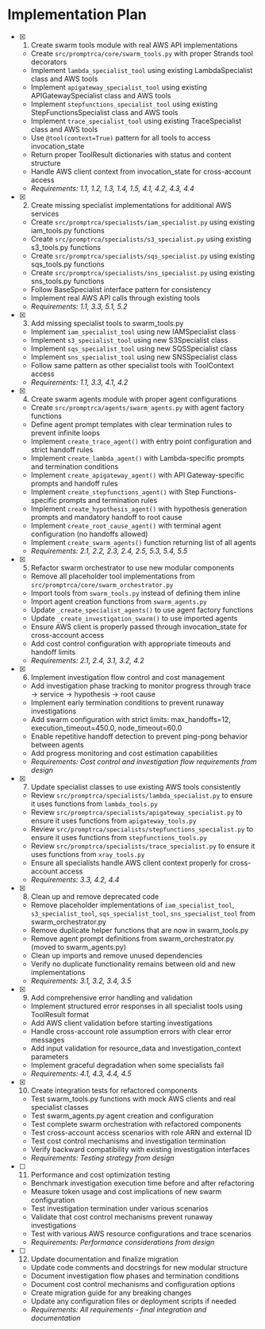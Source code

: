 # Implementation Plan

- [x] 1. Create swarm tools module with real AWS API implementations
  - Create `src/promptrca/core/swarm_tools.py` with proper Strands tool decorators
  - Implement `lambda_specialist_tool` using existing LambdaSpecialist class and AWS tools
  - Implement `apigateway_specialist_tool` using existing APIGatewaySpecialist class and AWS tools
  - Implement `stepfunctions_specialist_tool` using existing StepFunctionsSpecialist class and AWS tools
  - Implement `trace_specialist_tool` using existing TraceSpecialist class and AWS tools
  - Use `@tool(context=True)` pattern for all tools to access invocation_state
  - Return proper ToolResult dictionaries with status and content structure
  - Handle AWS client context from invocation_state for cross-account access
  - _Requirements: 1.1, 1.2, 1.3, 1.4, 1.5, 4.1, 4.2, 4.3, 4.4_

- [x] 2. Create missing specialist implementations for additional AWS services
  - Create `src/promptrca/specialists/iam_specialist.py` using existing iam_tools.py functions
  - Create `src/promptrca/specialists/s3_specialist.py` using existing s3_tools.py functions
  - Create `src/promptrca/specialists/sqs_specialist.py` using existing sqs_tools.py functions
  - Create `src/promptrca/specialists/sns_specialist.py` using existing sns_tools.py functions
  - Follow BaseSpecialist interface pattern for consistency
  - Implement real AWS API calls through existing tools
  - _Requirements: 1.1, 3.3, 5.1, 5.2_

- [x] 3. Add missing specialist tools to swarm_tools.py
  - Implement `iam_specialist_tool` using new IAMSpecialist class
  - Implement `s3_specialist_tool` using new S3Specialist class
  - Implement `sqs_specialist_tool` using new SQSSpecialist class
  - Implement `sns_specialist_tool` using new SNSSpecialist class
  - Follow same pattern as other specialist tools with ToolContext access
  - _Requirements: 1.1, 3.3, 4.1, 4.2_

- [x] 4. Create swarm agents module with proper agent configurations
  - Create `src/promptrca/agents/swarm_agents.py` with agent factory functions
  - Define agent prompt templates with clear termination rules to prevent infinite loops
  - Implement `create_trace_agent()` with entry point configuration and strict handoff rules
  - Implement `create_lambda_agent()` with Lambda-specific prompts and termination conditions
  - Implement `create_apigateway_agent()` with API Gateway-specific prompts and handoff rules
  - Implement `create_stepfunctions_agent()` with Step Functions-specific prompts and termination rules
  - Implement `create_hypothesis_agent()` with hypothesis generation prompts and mandatory handoff to root cause
  - Implement `create_root_cause_agent()` with terminal agent configuration (no handoffs allowed)
  - Implement `create_swarm_agents()` function returning list of all agents
  - _Requirements: 2.1, 2.2, 2.3, 2.4, 2.5, 5.3, 5.4, 5.5_

- [x] 5. Refactor swarm orchestrator to use new modular components
  - Remove all placeholder tool implementations from `src/promptrca/core/swarm_orchestrator.py`
  - Import tools from `swarm_tools.py` instead of defining them inline
  - Import agent creation functions from `swarm_agents.py`
  - Update `_create_specialist_agents()` to use agent factory functions
  - Update `_create_investigation_swarm()` to use imported agents
  - Ensure AWS client is properly passed through invocation_state for cross-account access
  - Add cost control configuration with appropriate timeouts and handoff limits
  - _Requirements: 2.1, 2.4, 3.1, 3.2, 4.2_

- [x] 6. Implement investigation flow control and cost management
  - Add investigation phase tracking to monitor progress through trace → service → hypothesis → root cause
  - Implement early termination conditions to prevent runaway investigations
  - Add swarm configuration with strict limits: max_handoffs=12, execution_timeout=450.0, node_timeout=60.0
  - Enable repetitive handoff detection to prevent ping-pong behavior between agents
  - Add progress monitoring and cost estimation capabilities
  - _Requirements: Cost control and investigation flow requirements from design_

- [x] 7. Update specialist classes to use existing AWS tools consistently
  - Review `src/promptrca/specialists/lambda_specialist.py` to ensure it uses functions from `lambda_tools.py`
  - Review `src/promptrca/specialists/apigateway_specialist.py` to ensure it uses functions from `apigateway_tools.py`
  - Review `src/promptrca/specialists/stepfunctions_specialist.py` to ensure it uses functions from `stepfunctions_tools.py`
  - Review `src/promptrca/specialists/trace_specialist.py` to ensure it uses functions from `xray_tools.py`
  - Ensure all specialists handle AWS client context properly for cross-account access
  - _Requirements: 3.3, 4.2, 4.4_

- [x] 8. Clean up and remove deprecated code
  - Remove placeholder implementations of `iam_specialist_tool`, `s3_specialist_tool`, `sqs_specialist_tool`, `sns_specialist_tool` from swarm_orchestrator.py
  - Remove duplicate helper functions that are now in swarm_tools.py
  - Remove agent prompt definitions from swarm_orchestrator.py (moved to swarm_agents.py)
  - Clean up imports and remove unused dependencies
  - Verify no duplicate functionality remains between old and new implementations
  - _Requirements: 3.1, 3.2, 3.4, 3.5_

- [x] 9. Add comprehensive error handling and validation
  - Implement structured error responses in all specialist tools using ToolResult format
  - Add AWS client validation before starting investigations
  - Handle cross-account role assumption errors with clear error messages
  - Add input validation for resource_data and investigation_context parameters
  - Implement graceful degradation when some specialists fail
  - _Requirements: 4.1, 4.3, 4.4, 4.5_

- [x] 10. Create integration tests for refactored components
  - Test swarm_tools.py functions with mock AWS clients and real specialist classes
  - Test swarm_agents.py agent creation and configuration
  - Test complete swarm orchestration with refactored components
  - Test cross-account access scenarios with role ARN and external ID
  - Test cost control mechanisms and investigation termination
  - Verify backward compatibility with existing investigation interfaces
  - _Requirements: Testing strategy from design_

- [ ] 11. Performance and cost optimization testing
  - Benchmark investigation execution time before and after refactoring
  - Measure token usage and cost implications of new swarm configuration
  - Test investigation termination under various scenarios
  - Validate that cost control mechanisms prevent runaway investigations
  - Test with various AWS resource configurations and trace scenarios
  - _Requirements: Performance considerations from design_

- [ ] 12. Update documentation and finalize migration
  - Update code comments and docstrings for new modular structure
  - Document investigation flow phases and termination conditions
  - Document cost control mechanisms and configuration options
  - Create migration guide for any breaking changes
  - Update any configuration files or deployment scripts if needed
  - _Requirements: All requirements - final integration and documentation_